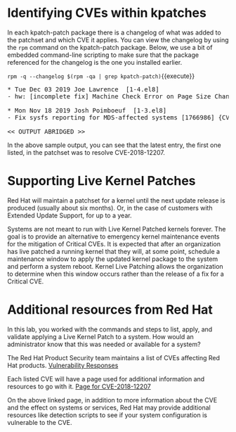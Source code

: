 # Identifying CVEs within kpatches

In each kpatch-patch package there is a changelog of what was added to the
patchset and which CVE it applies.  You can view the changelog by using the
`rpm` command on the kpatch-patch package.  Below, we use a bit of embedded
command-line scripting to make sure that the package referenced for the
changelog is the one you installed earlier.

`rpm -q --changelog $(rpm -qa | grep kpatch-patch)`{{execute}}

<pre class="file">
* Tue Dec 03 2019 Joe Lawrence <joe.lawrence@redhat.com> [1-4.el8]
- hw: [incomplete fix] Machine Check Error on Page Size Change (IFU) [1779250] {CVE-2018-12207}

* Mon Nov 18 2019 Josh Poimboeuf <jpoimboe@redhat.com> [1-3.el8]
- Fix sysfs reporting for MDS-affected systems [1766986] {CVE-2019-11135}

<< OUTPUT ABRIDGED >>
</pre>

In the above sample output, you can see that the latest entry, the first one
listed, in the patchset was to resolve CVE-2018-12207.

# Supporting Live Kernel Patches

Red Hat will maintain a patchset for a kernel until the next update release
is produced (usually about six months).  Or, in the case of customers with 
Extended Update Support, for up to a year.

Systems are not meant to run with Live Kernel Patched kernels forever.  The
goal is to provide an alternative to emergency kernel maintenance events for
the mitigation of Critical CVEs.  It is expected that after an organization
has live patched a running kernel that they will, at some point, schedule a
maintenance window to apply the updated kernel package to the system and
perform a system reboot.  Kernel Live Patching allows the organization to
determine when this window occurs rather than the release of a fix for a
Critical CVE.

# Additional resources from Red Hat

In this lab, you worked with the commands and steps to list, apply, and
validate applying a Live Kernel Patch to a system.  How would an administrator
know that this was needed or available for a system?

The Red Hat Product Security team maintains a list of CVEs affecting Red Hat
products.  [Vulnerability Responses](https://access.redhat.com/security/vulnerabilities)

Each listed CVE will have a page used for additional information and resources
to go with it.  [Page for CVE-2018-12207](https://access.redhat.com/security/cve/cve-2019-19339)

On the above linked page, in addition to more information about the CVE and
the effect on systems or services, Red Hat may provide additional resources
like detection scripts to see if your system configuration is vulnerable to
the CVE.
